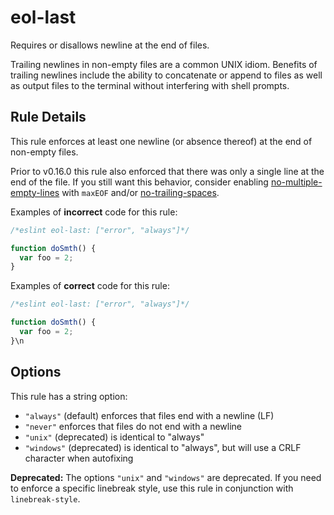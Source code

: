 # eol-last

Requires or disallows newline at the end of files.

Trailing newlines in non-empty files are a common UNIX idiom. Benefits of
trailing newlines include the ability to concatenate or append to files as well
as output files to the terminal without interfering with shell prompts.

## Rule Details

This rule enforces at least one newline (or absence thereof) at the end
of non-empty files.

Prior to v0.16.0 this rule also enforced that there was only a single line at
the end of the file. If you still want this behavior, consider enabling
[no-multiple-empty-lines](no-multiple-empty-lines.md) with `maxEOF` and/or
[no-trailing-spaces](no-trailing-spaces.md).

Examples of **incorrect** code for this rule:

```js
/*eslint eol-last: ["error", "always"]*/

function doSmth() {
  var foo = 2;
}
```

Examples of **correct** code for this rule:

```js
/*eslint eol-last: ["error", "always"]*/

function doSmth() {
  var foo = 2;
}\n
```

## Options

This rule has a string option:

* `"always"` (default) enforces that files end with a newline (LF)
* `"never"` enforces that files do not end with a newline
* `"unix"` (deprecated) is identical to "always"
* `"windows"` (deprecated) is identical to "always", but will use a CRLF character when autofixing

**Deprecated:** The options `"unix"` and `"windows"` are deprecated. If you need to enforce a specific linebreak style, use this rule in conjunction with `linebreak-style`.
